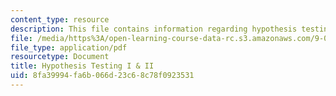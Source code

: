 ```yaml
---
content_type: resource
description: This file contains information regarding hypothesis testing I & II.
file: /media/https%3A/open-learning-course-data-rc.s3.amazonaws.com/9-07-statistics-for-brain-and-cognitive-science-fall-2016/8fa39994fa6b066d23c68c78f0923531_MIT9_07F16_lec12.pdf
file_type: application/pdf
resourcetype: Document
title: Hypothesis Testing I & II
uid: 8fa39994-fa6b-066d-23c6-8c78f0923531
---
```

